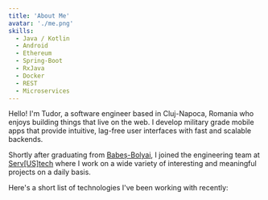 ```yaml
---
title: 'About Me'
avatar: './me.png'
skills:
  - Java / Kotlin
  - Android
  - Ethereum
  - Spring-Boot
  - RxJava
  - Docker
  - REST
  - Microservices
---
```


Hello! I'm Tudor, a software engineer based in Cluj-Napoca, Romania who enjoys building things that live on the web.
I develop military grade mobile apps that provide intuitive, lag-free user interfaces with fast and scalable backends.

Shortly after graduating from [Babeș-Bolyai](https://www.ccis.northeastern.edu/),
I joined the engineering team at [Serv[US]tech](http://servustech.com/) where I work on a wide
variety of interesting and meaningful projects on a daily basis.

Here's a short list of technologies I've been working with recently:
